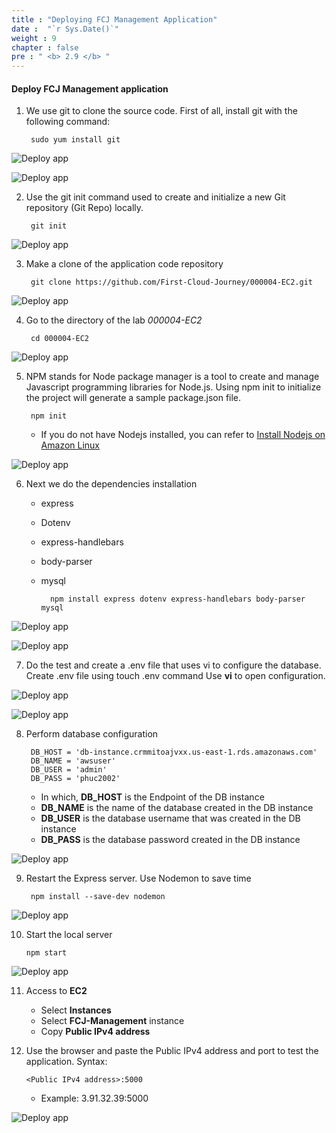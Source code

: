 ```yaml
---
title : "Deploying FCJ Management Application"
date :  "`r Sys.Date()`" 
weight : 9
chapter : false
pre : " <b> 2.9 </b> "
---
```


#### Deploy FCJ Management application
1. We use git to clone the source code. First of all, install git with the following command:

        sudo yum install git

![Deploy app](/images/2.preparation/069-Deployapp.png?width=90pc)

![Deploy app](/images/2.preparation/070-Deployapp.png?width=90pc)

2. Use the git init command used to create and initialize a new Git repository (Git Repo) locally.

        git init

![Deploy app](/images/2.preparation/071-Deployapp.png?width=90pc)

3. Make a clone of the application code repository

        git clone https://github.com/First-Cloud-Journey/000004-EC2.git

![Deploy app](/images/2.preparation/072-Deployapp.png?width=90pc)

4. Go to the directory of the lab *000004-EC2*

        cd 000004-EC2

![Deploy app](/images/2.preparation/073-Deployapp.png?width=90pc)

5. NPM stands for Node package manager is a tool to create and manage Javascript programming libraries for Node.js. Using npm init to initialize the project will generate a sample package.json file.

        npm init

    - If you do not have Nodejs installed, you can refer to [Install Nodejs on Amazon Linux](https://000004.awsstudygroup.com/en/6-awsfcjmanagement-linux/6.2-setupnodejsonec2linux/)

![Deploy app](/images/2.preparation/074-Deployapp.png?width=90pc)

6. Next we do the dependencies installation

    - express
    - Dotenv
    - express-handlebars
    - body-parser
    - mysql

            npm install express dotenv express-handlebars body-parser mysql

![Deploy app](/images/2.preparation/075-Deployapp.png?width=90pc)

![Deploy app](/images/2.preparation/076-Deployapp.png?width=90pc)

7. Do the test and create a .env file that uses vi to configure the database. Create .env file using touch .env command Use **vi** to open configuration.

![Deploy app](/images/2.preparation/077-Deployapp.png?width=90pc)

![Deploy app](/images/2.preparation/078-Deployapp.png?width=90pc)

8. Perform database configuration

        DB_HOST = 'db-instance.crmmitoajvxx.us-east-1.rds.amazonaws.com'
        DB_NAME = 'awsuser'
        DB_USER = 'admin'
        DB_PASS = 'phuc2002'

    - In which, **DB_HOST** is the Endpoint of the DB instance
    - **DB_NAME** is the name of the database created in the DB instance
    - **DB_USER** is the database username that was created in the DB instance
    - **DB_PASS** is the database password created in the DB instance

![Deploy app](/images/2.preparation/079-Deployapp.png?width=90pc)

9. Restart the Express server. Use Nodemon to save time

        npm install --save-dev nodemon

![Deploy app](/images/2.preparation/080-Deployapp.png?width=90pc)

10. Start the local server

        npm start

![Deploy app](/images/2.preparation/081-Deployapp.png?width=90pc)

11. Access to **EC2**

    - Select **Instances**
    - Select **FCJ-Management** instance
    - Copy **Public IPv4 address**

12. Use the browser and paste the Public IPv4 address and port to test the application. Syntax:

        <Public IPv4 address>:5000

    - Example: 3.91.32.39:5000

![Deploy app](/images/2.preparation/082-Deployapp.png?width=90pc)